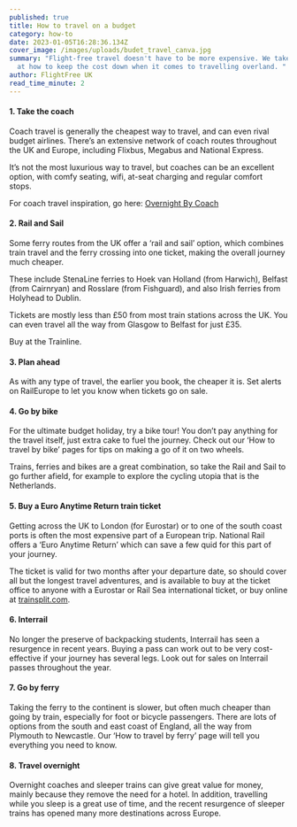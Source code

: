 ```yaml
---
published: true
title: How to travel on a budget
category: how-to
date: 2023-01-05T16:28:36.134Z
cover_image: /images/uploads/budet_travel_canva.jpg
summary: "Flight-free travel doesn't have to be more expensive. We take a look
  at how to keep the cost down when it comes to travelling overland. "
author: FlightFree UK
read_time_minute: 2
---
```



#### 1. Take the coach

Coach travel is generally the cheapest way to travel, and can even rival budget airlines. There’s an extensive network of coach routes throughout the UK and Europe, including Flixbus, Megabus and National Express. 

It’s not the most luxurious way to travel, but coaches can be an excellent option, with comfy seating, wifi, at-seat charging and regular comfort stops. 

For coach travel inspiration, go here: [Overnight By Coach](https://flightfree.co.uk/travel_articles/overnight-by-coach/)

#### 2. Rail and Sail

Some ferry routes from the UK offer a ‘rail and sail’ option, which combines train travel and the ferry crossing into one ticket, making the overall journey much cheaper. 

These include StenaLine ferries to Hoek van Holland (from Harwich), Belfast (from Cairnryan) and Rosslare (from Fishguard), and also Irish ferries from Holyhead to Dublin. 

Tickets are mostly less than £50 from most train stations across the UK. You can even travel all the way from Glasgow to Belfast for just £35.

Buy at the Trainline.

#### 3. Plan ahead

As with any type of travel, the earlier you book, the cheaper it is. Set alerts on RailEurope to let you know when tickets go on sale.

#### 4. Go by bike

For the ultimate budget holiday, try a bike tour! You don’t pay anything for the travel itself, just extra cake to fuel the journey. Check out our ‘How to travel by bike’ pages for tips on making a go of it on two wheels.

Trains, ferries and bikes are a great combination, so take the Rail and Sail to go further afield, for example to explore the cycling utopia that is the Netherlands. 

#### 5. Buy a Euro Anytime Return train ticket 

Getting across the UK to London (for Eurostar) or to one of the south coast ports is often the most expensive part of a European trip. National Rail offers a ‘Euro Anytime Return’ which can save a few quid for this part of your journey. 

The ticket is valid for two months after your departure date, so should cover all but the longest travel adventures, and is available to buy at the ticket office to anyone with a Eurostar or Rail Sea international ticket, or buy online at [trainsplit.com](http://trainsplit.com). 

#### 6. Interrail

No longer the preserve of backpacking students, Interrail has seen a resurgence in recent years. Buying a pass can work out to be very cost-effective if your journey has several legs. Look out for sales on Interrail passes throughout the year.

#### 7. Go by ferry

Taking the ferry to the continent is slower, but often much cheaper than going by train, especially for foot or bicycle passengers. There are lots of options from the south and east coast of England, all the way from Plymouth to Newcastle. Our ‘How to travel by ferry’ page will tell you everything you need to know.

#### 8. Travel overnight

Overnight coaches and sleeper trains can give great value for money, mainly because they remove the need for a hotel. In addition, travelling while you sleep is a great use of time, and the recent resurgence of sleeper trains has opened many more destinations across Europe.